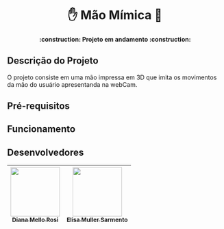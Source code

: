 <h1 align= "center"> ✋ Mão Mímica 🤖 </h1>
<h4 align="center"> 
    :construction:  Projeto em andamento  :construction:
</h4>

## Descrição do Projeto
O projeto consiste em uma mão impressa em 3D que imita os movimentos da mão do usuário apresentanda na webCam.

## Pré-requisitos

## Funcionamento 

## Desenvolvedores
| [<img loading="lazy" src="https://avatars.githubusercontent.com/u/136736744?v=4" width=115><br><sub>Diana Mello Rosi</sub>](https://github.com/dianamross) |  [<img loading="lazy" src="https://avatars.githubusercontent.com/u/136653897?v=4" width=115><br><sub>Elisa Muller Sarmento</sub>](https://github.com/BeWSM) |
| :---: | :---: |
